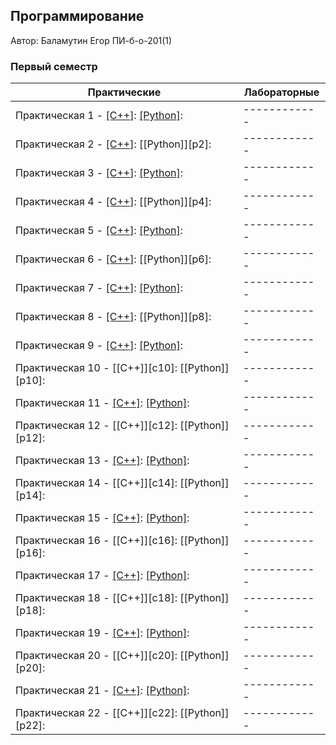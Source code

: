 ## Программирование

Автор: Баламутин Егор ПИ-б-о-201(1)

### Первый семестр

| Практические | Лабораторные |
| ------------ | ------------ |
| Практическая 1 - [[C++]][c1]: [[Python]][p1]: | ------------ |
| Практическая 2 - [[C++]][c2]: [[Python]][p2]: | ------------ |
| Практическая 3 - [[C++]][c3]: [[Python]][p3]: | ------------ |
| Практическая 4 - [[C++]][c4]: [[Python]][p4]: | ------------ |
| Практическая 5 - [[C++]][c5]: [[Python]][p5]: | ------------ |
| Практическая 6 - [[C++]][c6]: [[Python]][p6]: | ------------ |
| Практическая 7 - [[C++]][c7]: [[Python]][p7]: | ------------ |
| Практическая 8 - [[C++]][c8]: [[Python]][p8]: | ------------ |
| Практическая 9 - [[C++]][c9]: [[Python]][p9]: | ------------ |
| Практическая 10 - [[C++]][c10]: [[Python]][p10]: | ------------ |
| Практическая 11 - [[C++]][c11]: [[Python]][p11]: | ------------ |
| Практическая 12 - [[C++]][c12]: [[Python]][p12]: | ------------ |
| Практическая 13 - [[C++]][c13]: [[Python]][p13]: | ------------ |
| Практическая 14 - [[C++]][c14]: [[Python]][p14]: | ------------ |
| Практическая 15 - [[C++]][c15]: [[Python]][p15]: | ------------ |
| Практическая 16 - [[C++]][c16]: [[Python]][p16]: | ------------ |
| Практическая 17 - [[C++]][c17]: [[Python]][p17]: | ------------ |
| Практическая 18 - [[C++]][c18]: [[Python]][p18]: | ------------ |
| Практическая 19 - [[C++]][c19]: [[Python]][p19]: | ------------ |
| Практическая 20 - [[C++]][c20]: [[Python]][p20]: | ------------ |
| Практическая 21 - [[C++]][c21]: [[Python]][p21]: | ------------ |
| Практическая 22 - [[C++]][c22]: [[Python]][p22]: | ------------ |

[c1]:https://github.com/Yegor-Balamutin/CFU_tasks/blob/master/Practice/01/C%2B%2B/задание%201/ConsoleApplication1/ConsoleApplication1.cpp
[c2]:https://github.com/Yegor-Balamutin/CFU_tasks/blob/master/Practice/02/C%2B%2B/задание%202/ConsoleApplication2/ConsoleApplication2.cpp
[c3]:https://github.com/Yegor-Balamutin/CFU_tasks/blob/master/Practice/03/C%2B%2B/задание%203/задание%203/задание%203.cpp
[c4]:https://github.com/Yegor-Balamutin/CFU_tasks/blob/master/Practice/04/C%2B%2B/задание%204/задание%204/задание%204.cpp
[c5]:https://github.com/Yegor-Balamutin/CFU_tasks/blob/master/Practice/05/C%2B%2B/Задание%205/Задание%205/Задание%205.cpp
[c6]:https://github.com/Yegor-Balamutin/CFU_tasks/blob/master/Practice/06/C%2B%2B/задание%206/задание%206/задание%206.cpp
[c7]:https://github.com/Yegor-Balamutin/CFU_tasks/blob/master/Practice/07/C%2B%2B/task7/task7.cpp
[c8]:https://github.com/Yegor-Balamutin/CFU_tasks/blob/master/Practice/08/C%2B%2B/task8/task8.cpp
[c9]:
[c10]:
[c11]:
[c12]:
[c13]:
[c14]:
[c15]:
[c16]:
[c17]:
[c18]:
[c19]:
[c20]:
[c21]:
[c22]:

[p1]:
[p2]:
[p3]:
[p4]:
[p5]:
[p6]:
[p7]:
[p8]:
[p9]:
[p10]:
[p11]:
[p12]:
[p13]:
[p14]:
[p15]:
[p16]:
[p17]:
[p18]:
[p19]:
[p20]:
[p21]:
[p22]: